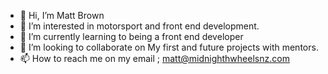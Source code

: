 - 👋 Hi, I’m Matt Brown
- 👀 I’m interested in motorsport and front end development.
- 🌱 I’m currently learning to being a front end developer 
- 💞️ I’m looking to collaborate on My first and future projects with mentors. 
- 📫 How to reach me on my email ; matt@midnighthwheelsnz.com

<!---
Meb93nz/Meb93nz is a ✨ special ✨ repository because its `README.md` (this file) appears on your GitHub profile.
You can click the Preview link to take a look at your changes.
--->
